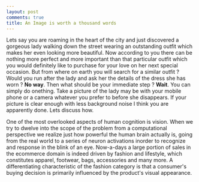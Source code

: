 ```yaml
---
layout: post
comments: true
title: An Image is worth a thousand words
---
```


   Lets say you are roaming in the heart of the city and just discovered a gorgeous lady walking down the street wearing an outstanding outfit which makes her even looking more beautiful. Now according to you there can be nothing more perfect and more important than that particular outfit which you would definitely like to purchase for your love on her next special occasion. But from where on earth you will search for a similar outfit ? Would you run after the lady and ask her the details of the dress she has worn ? **No way**. Then what should be your immediate step ? **Wait**. You can simply do onething. Take a picture of the lady may be with your mobile phone or a camera whatever you prefer to before she disappears. If your picture is clear enough with less background noise I think you are apparently done. Lets discuss how.

   One of the most overlooked aspects of human cognition is vision. When we try to dwelve into the scope of the problem from a computational perspective we realize just how powerful the human brain actually is, going from the real world to a series of neuron activations inorder to recognize and response in the blink of an eye. Now-a-days a large portion of sales in the ecommerce domain is indeed driven by fashion and lifestyle, which constitutes apparel, footwear, bags, accessories and many more. A differentiating characteristic of the fashion category is that a consumer's buying decision is primarily influenced by the product's visual appearance.
